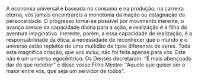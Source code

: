 ﻿A economia universal é baseada no consumo e na produção; na carreira eterna, vós jamais encontrareis a monotonia da inação ou estagnação da personalidade. O progresso torna-se possível por movimento inerente, o avanço cresce da capacidade divina para a ação, e realização é a filha da aventura imaginativa. Inerente, porém, a essa capacidade de realização, é a responsabilidade da ética, a necessidade de reconhecer que o mundo e o universo estão repletos de uma multidão de tipos diferentes de seres. Toda esta magnífica criação, que <I>vos inclui</I>, não foi feita apenas para vós. Este não é um universo egocêntrico. Os Deuses decretaram: “É mais abençoado dar do que receber” e disse vosso Filho Mestre: “Aquele que quiser ser o maior entre vós, que seja um servidor de todos”.
